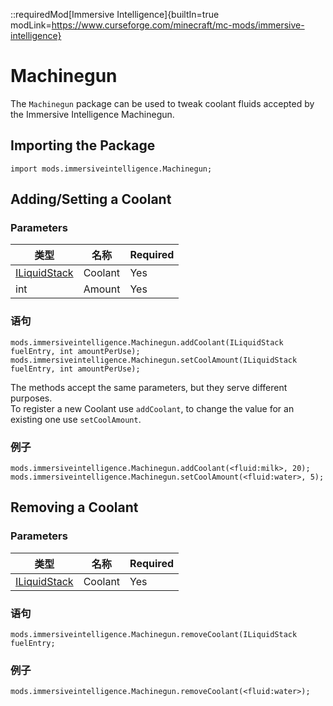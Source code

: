 ::requiredMod[Immersive Intelligence]{builtIn=true modLink=https://www.curseforge.com/minecraft/mc-mods/immersive-intelligence}

# Machinegun

The `Machinegun` package can be used to tweak coolant fluids accepted by the Immersive Intelligence Machinegun.

## Importing the Package

```zenscript
import mods.immersiveintelligence.Machinegun;
```

## Adding/Setting a Coolant

### Parameters

| 类型                                                    | 名称      | Required |
| ----------------------------------------------------- | ------- | -------- |
| [ILiquidStack](/Vanilla/Variable_Types/ILiquidStack/) | Coolant | Yes      |
| int                                                   | Amount  | Yes      |

### 语句

```zenscript
mods.immersiveintelligence.Machinegun.addCoolant(ILiquidStack fuelEntry, int amountPerUse);
mods.immersiveintelligence.Machinegun.setCoolAmount(ILiquidStack fuelEntry, int amountPerUse);
```

The methods accept the same parameters, but they serve different purposes.  
To register a new Coolant use `addCoolant`, to change the value for an existing one use `setCoolAmount`.

### 例子

```zenscript
mods.immersiveintelligence.Machinegun.addCoolant(<fluid:milk>, 20);
mods.immersiveintelligence.Machinegun.setCoolAmount(<fluid:water>, 5);
```

## Removing a Coolant

### Parameters

| 类型                                                    | 名称      | Required |
| ----------------------------------------------------- | ------- | -------- |
| [ILiquidStack](/Vanilla/Variable_Types/ILiquidStack/) | Coolant | Yes      |

### 语句

```zenscript
mods.immersiveintelligence.Machinegun.removeCoolant(ILiquidStack fuelEntry;
```

### 例子

```zenscript
mods.immersiveintelligence.Machinegun.removeCoolant(<fluid:water>);
```